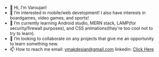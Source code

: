 - 👋 Hi, I’m Varoujan!
- 👀 I’m interested in mobile/web development! I also have interests in boardgames, video games, and sports!
- 🌱 I’m currently learning Android studio, MERN stack, LAMP(for security/firewall purposes), and CSS animations(they're too cool not to try to learn).
- 💞️ I’m looking to collaborate on any projects that give me an opportunity to learn something new.
- 📫 How to reach me 
      email: vmakdesian@gmail.com
      linkedin: <a href = "https://www.linkedin.com/in/varoujan-makdesian-9b5857187/">Click Here <a>

<!---
cobra11793/cobra11793 is a ✨ special ✨ repository because its `README.md` (this file) appears on your GitHub profile.
You can click the Preview link to take a look at your changes.
--->
